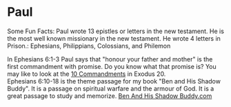 # Paul

Some Fun Facts:
Paul wrote 13 epistles or letters in the new testament.
He is the most well known missionary in the new testament.
He wrote 4 letters in Prison.: Ephesians, Philippians, Colossians, and Philemon




<div id="NCRnote">
  In Ephesians 6:1-3 Paul says that "honour your father and mother" is the first commandment with promise.
  Do you know what that promise is?
  You may like to look at the <a href="Exodus.html#The10C">10 Commandments</a> in Exodus 20.
  </div>


  <div id="NCRnote">
  Ephesians 6:10-18 is the theme passage for my book "Ben and His Shadow Buddy".
  It is a passage on spiritual warfare and the armour of God.
   It is a great passage to study and memorize.
   <a href="https://sites.google.com/view/benandhisshadowbuddy/home">Ben And His Shadow Buddy.com</a>
  </div>